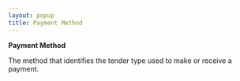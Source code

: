 ```yaml
---
layout: popup
title: Payment Method
---
```



**Payment Method**


The method that identifies the tender type used to make or receive a payment.
